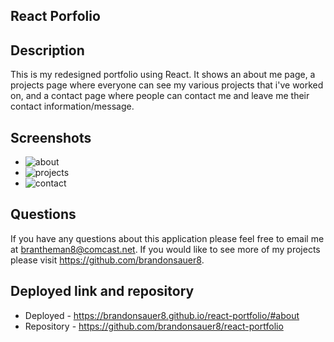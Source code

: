 ## React Porfolio

## Description
This is my redesigned portfolio using React. It shows an about me page, a projects page where everyone can see my various projects that i've worked on, and a contact page where people can contact me and leave me their contact information/message.

## Screenshots
* ![about](https://i.imgur.com/oxRdnWk.png)
* ![projects](https://i.imgur.com/IFox5DJ.png)
* ![contact](https://i.imgur.com/UAWZxOJ.png)

## Questions
If you have any questions about this application please feel free to email me at brantheman8@comcast.net. If you would like to see more of my projects please visit https://github.com/brandonsauer8.

## Deployed link and repository
* Deployed - https://brandonsauer8.github.io/react-portfolio/#about
* Repository - https://github.com/brandonsauer8/react-portfolio